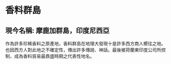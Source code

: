 # 香料群島

## 現今名稱: 摩鹿加群島，印度尼西亞
作為許多珍稀香料之原產地，香料群島在地理大發現十是許多西方商人嚮往之地。也因西方人對此地之不確定性，傳出許多傳說、神話。最後被荷蘭東印度公司所控制，成為香料貿易最鼎盛時期之代表性地名。